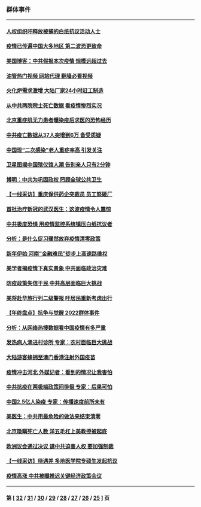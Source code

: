 ### 群体事件
---
#### [人权组织吁释放被捕的白纸抗议活动人士](../../pages/ncid279/n13917517.md?01312045) 
#### [疫情已传遍中国大多地区 第二波恐更致命](../../pages/ncid279/n13914332.md?01312045) 
#### [美国博客：中共假报本次疫情 规模远超过去](../../pages/ncid279/n13912604.md?01312045) 
#### [油管热门视频 网站代理 翻墙必看视频](http://138.2.39.72:81/youtube.html?epic-marker?01312045)
#### [火化炉需求激增 大陆厂家24小时赶工制造](../../pages/ncid279/n13912205.md?01312045) 
#### [从中共两院院士死亡数据 看疫情惨烈实况](../../pages/ncid279/n13910619.md?01312045) 
#### [北京重症肌无力患者曝染疫后求医的恐怖经历](../../pages/ncid279/n13909480.md?01312045) 
#### [中共疫亡数据从37人突增到6万 备受质疑](../../pages/ncid279/n13907051.md?01312045) 
#### [中国现“二次感染”老人重症率高 引发关注](../../pages/ncid279/n13906493.md?01312045) 
#### [卫星图揭中国殡仪馆人潮 告别亲人只有2分钟](../../pages/ncid279/n13904053.md?01312045) 
#### [博明：中共为巩固政权 罔顾全球公共卫生](../../pages/ncid279/n13901752.md?01312045) 
#### [【一线采访】重庆保供药企突裁员 员工怒砸厂](../../pages/ncid279/n13901673.md?01312045) 
#### [首批治疗新冠的武汉医生：这波疫情令人震惊](../../pages/ncid279/n13900313.md?01312045) 
#### [中共极度恐惧 用疫情监控系统镇压白纸抗议者](../../pages/ncid279/n13900225.md?01312045) 
#### [分析：是什么促习骤然放弃疫情清零政策](../../pages/ncid279/n13899652.md?01312045) 
#### [新年伊始 河南“金融难民”徒步上高速路维权](../../pages/ncid279/n13897842.md?01312045) 
#### [美学者揭疫情下真实景象 中共面临政治灾难](../../pages/ncid279/n13896569.md?01312045) 
#### [防疫政策失信于民 中共高层面临巨大挑战](../../pages/ncid279/n13894627.md?01312045) 
#### [美将赴华旅行列二级警报 吁居民重新考虑出行](../../pages/ncid279/n13894518.md?01312045) 
#### [【年终盘点】抗争与觉醒 2022群体事件](../../pages/ncid279/n13888314.md?01312045) 
#### [分析：从网络热搜数据看中国疫情有多严重](../../pages/ncid279/n13893186.md?01312045) 
#### [发热病人涌进村诊所 专家：农村面临巨大挑战](../../pages/ncid279/n13892271.md?01312045) 
#### [大陆游客蜂拥至澳门香港注射外国疫苗](../../pages/ncid279/n13892276.md?01312045) 
#### [疫情冲击河北 外媒记者：看到的情况让我害怕](../../pages/ncid279/n13891260.md?01312045) 
#### [中共抗疫在两极端政策间徘徊 专家：后果可怕](../../pages/ncid279/n13891235.md?01312045) 
#### [中国2.5亿人染疫 专家：传播速度前所未有](../../pages/ncid279/n13890708.md?01312045) 
#### [美医生：中共用最危险的做法来结束清零](../../pages/ncid279/n13889983.md?01312045) 
#### [北京隐瞒死亡人数 洋五毛杠上美教授被起底](../../pages/ncid279/n13886904.md?01312045) 
#### [欧洲议会通过决议 谴中共迫害人权 要加强制裁](../../pages/ncid279/n13885670.md?01312045) 
#### [【一线采访】待遇差 多地医学院专硕生发起抗议](../../pages/ncid279/n13883914.md?01312045) 
#### [疫情高涨 中共被曝推迟关键经济政策会议](../../pages/ncid279/n13884170.md?01312045) 

---
#### 第 [ [32](./32.md?01312045) / [31](./31.md?01312045) / [30](./30.md?01312045) / [29](./29.md?01312045) / [28](./28.md?01312045) / [27](./27.md?01312045) / [26](./26.md?01312045) / [25](./25.md?01312045) ] 页
